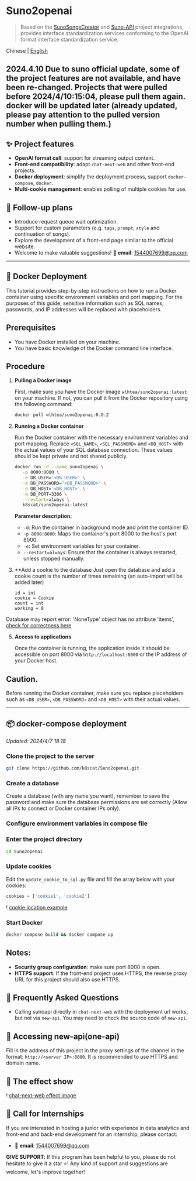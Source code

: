 # Suno2openai
> Based on the [SunoSongsCreator](https://github.com/yihong0618/SunoSongsCreator) and [Suno-API](https://github.com/SunoAI-API/Suno-API) project integrations, provides interface standardization services conforming to the OpenAI format interface standardization service.

Chinese | [English](https://github.com/wlhtea/Suno2openai/blob/main/README_en.md)

## 2024.4.10 Due to suno official update, some of the project features are not available, and have been re-changed. Projects that were pulled before 2024/4/10:15:04, please pull them again. docker will be updated later (already updated, please pay attention to the pulled version number when pulling them.)

## ✨ Project features
- **OpenAI format call**: support for streaming output content.
- **Front-end compatibility**: adapt `chat-next-web` and other front-end projects.
- **Docker deployment**: simplify the deployment process, support `docker-compose`, `docker`.
- **Multi-cookie management**: enables polling of multiple cookies for use.

## 🚀 Follow-up plans
- Introduce request queue wait optimization.
- Support for custom parameters (e.g. `tags`, `prompt`, `style` and continuation of songs).
- Explore the development of a front-end page similar to the official website.
- Welcome to make valuable suggestions! 📧 **email**: 1544007699@qq.com
  
---

## 🫙 Docker Deployment

This tutorial provides step-by-step instructions on how to run a Docker container using specific environment variables and port mapping. For the purposes of this guide, sensitive information such as SQL names, passwords, and IP addresses will be replaced with placeholders.

## Prerequisites

- You have Docker installed on your machine.
- You have basic knowledge of the Docker command line interface.

## Procedure

1. **Pulling a Docker image**

   First, make sure you have the Docker image `wlhtea/suno2openai:latest` on your machine. If not, you can pull it from the Docker repository using the following command:

   ```bash
   docker pull wlhtea/suno2openai:0.0.2
   ```

2. **Running a Docker container**

   Run the Docker container with the necessary environment variables and port mapping. Replace `<SQL_NAME>`, `<SQL_PASSWORD>` and `<DB_HOST>` with the actual values of your SQL database connection. These values should be kept private and not shared publicly.

   ```bash
   docker run -d --name suno2openai \
      -p 8000:8000 \
      -e DB_USER='<DB_USER>' \
      -e DB_PASSWORD='<DB_PASSWORD>' \
      -e DB_HOST='<DB_HOST>' \
      -e DB_PORT=3306 \
      --restart=always \
      k8scat/suno2openai:latest
   ```

   **Parameter description:**
   - `-d`: Run the container in background mode and print the container ID.
   - `-p 8000:8000`: Maps the container's port 8000 to the host's port 8000.
   - `-e`: Set environment variables for your container.
   - `--restart=always`: Ensure that the container is always restarted, unless stopped manually.

3. **Add a cookie to the database
   Just open the database and add a cookie count is the number of times remaining (an auto-import will be added later)
   ```mysql
   id = int
   cookie = Cookie
   count = int
   working = 0
   ```

Database may report error: 'NoneType' object has no attribute 'items', [check for correctness here](https://github.com/wlhtea/Suno2openai/issues/10)

5. **Access to applications**

   Once the container is running, the application inside it should be accessible on port 8000 via `http://localhost:8000` or the IP address of your Docker host.

## Caution.

Before running the Docker container, make sure you replace placeholders such as `<DB_USER>`, `<DB_PASSWORD>` and `<DB_HOST>` with their actual values.

---

## 📦 docker-compose deployment
_Updated: 2024/4/7 18:18_

### Clone the project to the server
```bash
git clone https://github.com/k8scat/Suno2openai.git
```

### Create a database
Create a database (with any name you want), remember to save the password and make sure the database permissions are set correctly (Allow all IPs to connect or Docker container IPs only).

### Configure environment variables in compose file

### Enter the project directory
```bash
cd Suno2openai
```

### Update cookies
Edit the ``update_cookie_to_sql.py`` file and fill the array below with your cookies:
```python
cookies = ['cookie1', 'cookie2']
```
! [cookie location example](https://github.com/wlhtea/Suno2openai/assets/115779315/6edf9969-9eb6-420f-bfcd-dbf4b282ecbf)

### Start Docker
```bash
docker compose build && docker compose up
```
## **Notes**:
- **Security group configuration**: make sure port 8000 is open.
- **HTTPS support**: If the front-end project uses HTTPS, the reverse proxy URL for this project should also use HTTPS.

## 🤔 Frequently Asked Questions
- Calling sunoapi directly in `chat-next-web` with the deployment url works, but not via `new-api`. You may need to check the source code of `new-api`.

## 🔌 Accessing new-api(one-api)
Fill in the address of this project in the proxy settings of the channel in the format: `http://<server IP>:8000`. It is recommended to use HTTPS and domain name.

## 🎉 The effect show
! [chat-next-web effect image](https://github.com/wlhtea/Suno2openai/assets/115779315/6495e840-b025-4667-82f6-19116ce71c8e)

## 💌 Call for Internships
If you are interested in hosting a junior with experience in data analytics and front-end and back-end development for an internship, please contact:
- 📧 **email**: 1544007699@qq.com

**GIVE SUPPORT**: If this program has been helpful to you, please do not hesitate to give it a star ⭐! Any kind of support and suggestions are welcome, let's improve together!

